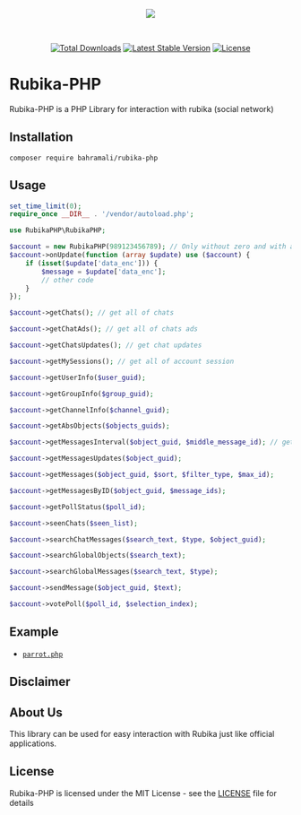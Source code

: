 <p align="center">
<a href='https://web.rubika.ir' target="_blank">
<img src='https://bahramali.ir/img/rubika.logo.svg'></img></a></p>
<br />
<p align="center">
<a href="https://packagist.org/packages/bahramali/rubika-php"  target="_blank"><img src="https://img.shields.io/packagist/dt/bahramali/rubika-php" alt="Total Downloads"></a>
<a href="https://packagist.org/packages/bahramali/rubika-php"  target="_blank"><img src="https://img.shields.io/packagist/v/bahramali/rubika-php" alt="Latest Stable Version"></a>
<a href="https://packagist.org/packages/bahramali/rubika-php"  target="_blank"><img src="https://img.shields.io/packagist/l/bahramali/rubika-php?" alt="License"></a>
</p>

# Rubika-PHP
Rubika-PHP is a PHP Library for interaction with rubika (social network)

## Installation
```
composer require bahramali/rubika-php
```
## Usage
```php
set_time_limit(0);
require_once __DIR__ . '/vendor/autoload.php';

use RubikaPHP\RubikaPHP;

$account = new RubikaPHP(989123456789); // Only without zero and with area code 98
$account->onUpdate(function (array $update) use ($account) {
    if (isset($update['data_enc'])) {
        $message = $update['data_enc'];
        // other code
    }
});

```
```php
$account->getChats(); // get all of chats

$account->getChatAds(); // get all of chats ads

$account->getChatsUpdates(); // get chat updates

$account->getMySessions(); // get all of account session

$account->getUserInfo($user_guid);

$account->getGroupInfo($group_guid);

$account->getChannelInfo($channel_guid);

$account->getAbsObjects($objects_guids);

$account->getMessagesInterval($object_guid, $middle_message_id); // get message content by message id

$account->getMessagesUpdates($object_guid);

$account->getMessages($object_guid, $sort, $filter_type, $max_id);

$account->getMessagesByID($object_guid, $message_ids);

$account->getPollStatus($poll_id);

$account->seenChats($seen_list);

$account->searchChatMessages($search_text, $type, $object_guid);

$account->searchGlobalObjects($search_text);

$account->searchGlobalMessages($search_text, $type);

$account->sendMessage($object_guid, $text);

$account->votePoll($poll_id, $selection_index);

```
## Example
* [`parrot.php`](https://github.com/ErfanBahramali/Rubika-PHP/blob/main/examples/parrot.php) 


## Disclaimer

## About Us
This library can be used for easy interaction with Rubika just like official applications.

## License
Rubika-PHP is licensed under the MIT License - see the [LICENSE](LICENSE) file for details

